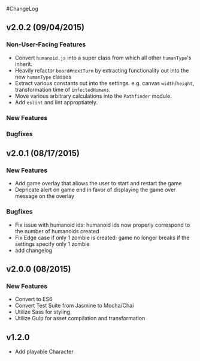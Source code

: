 #ChangeLog

## v2.0.2 (09/04/2015)
  ### Non-User-Facing Features
  - Convert `humanoid.js` into a super class from which all other `humanType`'s inherit.
  - Heavily refactor `board#nextTurn` by extracting functionality out into the new `humanType`
      classes
  - Extract various constants out into the settings. e.g. canvas `width`/`height`, transformation
      time of `infectedHumans`.
  - Move various arbitrary calculations into the `Pathfinder` module.
  - Add `eslint` and lint approptiately.
  ### New Features
  ### Bugfixes
## v2.0.1 (08/17/2015)
  ### New Features
  - Add game overlay that allows the user to start and restart the game
  - Depricate alert on game end in favor of displaying the game over message on the overlay
  ### Bugfixes
  - Fix issue with humanoid ids: humanoid ids now properly correspond to the number of humanoids
      created
  - Fix Edge case if only 1 zombie is created: game no longer breaks if the settings specify only 1
      zombie
  - add changelog

## v2.0.0 (08/2015)
  ### New Features
  - Convert to ES6
  - Convert Test Suite from Jasmine to Mocha/Chai
  - Utilize Sass for styling
  - Utilize Gulp for asset compilation and transformation

## v1.2.0
  - Add playable Character
